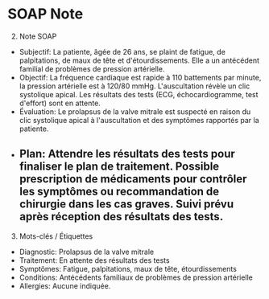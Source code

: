 # SOAP Note

2. Note SOAP
- Subjectif: La patiente, âgée de 26 ans, se plaint de fatigue, de palpitations, de maux de tête et d'étourdissements. Elle a un antécédent familial de problèmes de pression artérielle.
- Objectif: La fréquence cardiaque est rapide à 110 battements par minute, la pression artérielle est à 120/80 mmHg. L'auscultation révèle un clic systolique apical. Les résultats des tests (ECG, échocardiogramme, test d'effort) sont en attente.
- Évaluation: Le prolapsus de la valve mitrale est suspecté en raison du clic systolique apical à l'auscultation et des symptômes rapportés par la patiente.
- ## Plan: Attendre les résultats des tests pour finaliser le plan de traitement. Possible prescription de médicaments pour contrôler les symptômes ou recommandation de chirurgie dans les cas graves.  Suivi prévu après réception des résultats des tests.
3. Mots-clés / Étiquettes
- Diagnostic: Prolapsus de la valve mitrale
- Traitement: En attente des résultats des tests
- Symptômes: Fatigue, palpitations, maux de tête, étourdissements
- Conditions: Antécédents familiaux de problèmes de pression artérielle
- Allergies: Aucune indiquée.

